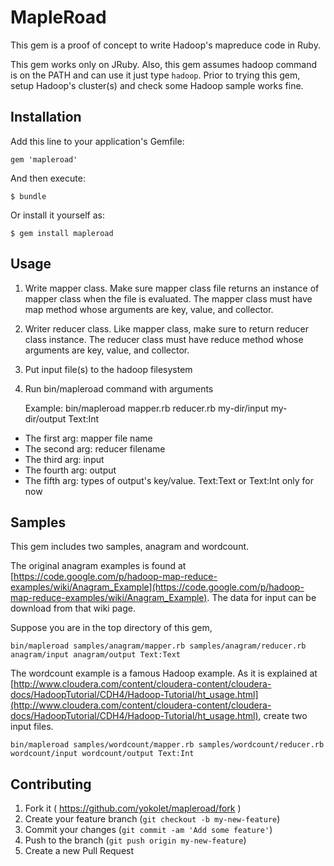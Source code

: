 # MapleRoad

This gem is a proof of concept to write Hadoop's mapreduce code in Ruby.

This gem works only on JRuby.
Also, this gem assumes hadoop command is on the PATH and can use it just type `hadoop`.
Prior to trying this gem, setup Hadoop's cluster(s) and check some Hadoop sample works fine.

## Installation

Add this line to your application's Gemfile:

    gem 'mapleroad'

And then execute:

    $ bundle

Or install it yourself as:

    $ gem install mapleroad

## Usage

1. Write mapper class. Make sure mapper class file returns an instance of mapper class when the file is evaluated. The mapper class must have map method whose arguments are key, value, and collector.

2. Writer reducer class. Like mapper class, make sure to return reducer class instance. The reducer class must have reduce method whose arguments are key, value, and collector.

3. Put input file(s) to the hadoop filesystem

4. Run bin/mapleroad command with arguments

    Example: bin/mapleroad mapper.rb reducer.rb my-dir/input my-dir/output Text:Int

  - The first arg: mapper file name
  - The second arg: reducer filename
  - The third arg: input
  - The fourth arg: output
  - The fifth arg: types of output's key/value. Text:Text or Text:Int only for now

## Samples

This gem includes two samples, anagram and wordcount.

The original anagram examples is found at [https://code.google.com/p/hadoop-map-reduce-examples/wiki/Anagram_Example](https://code.google.com/p/hadoop-map-reduce-examples/wiki/Anagram_Example).
The data for input can be download from that wiki page.

Suppose you are in the top directory of this gem,

`bin/mapleroad samples/anagram/mapper.rb samples/anagram/reducer.rb anagram/input anagram/output Text:Text`


The wordcount example is a famous Hadoop example.
As it is explained at [http://www.cloudera.com/content/cloudera-content/cloudera-docs/HadoopTutorial/CDH4/Hadoop-Tutorial/ht_usage.html](http://www.cloudera.com/content/cloudera-content/cloudera-docs/HadoopTutorial/CDH4/Hadoop-Tutorial/ht_usage.html), create two input files.

`bin/mapleroad samples/wordcount/mapper.rb samples/wordcount/reducer.rb wordcount/input wordcount/output Text:Int`


## Contributing

1. Fork it ( https://github.com/yokolet/mapleroad/fork )
2. Create your feature branch (`git checkout -b my-new-feature`)
3. Commit your changes (`git commit -am 'Add some feature'`)
4. Push to the branch (`git push origin my-new-feature`)
5. Create a new Pull Request

